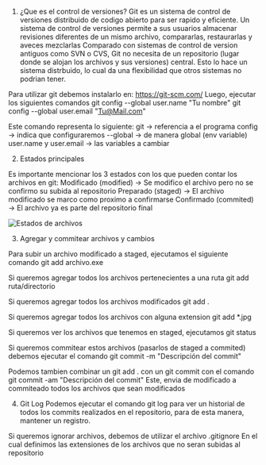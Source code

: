 1. ¿Que es el control de versiones?
Git es un sistema de control de versiones distribuido de codigo abierto para ser rapido y eficiente.
Un sistema de control de versiones permite a sus usuarios almacenar revisiones diferentes de un mismo archivo, compararlas, restaurarlas y aveces mezclarlas
Comparado con sistemas de control de version antiguos como SVN o CVS, Git no necesita de un repositorio (lugar donde se alojan los archivos y sus versiones) central. Esto lo hace un sistema distrbuido, lo cual da una flexibilidad que otros sistemas no podrian tener.

Para utilizar git debemos instalarlo en: https://git-scm.com/
Luego, ejecutar los siguientes comandos
git config --global user.name "Tu nombre"
git config --global user.email "Tu@Mail.com"

Este comando representa lo siguiente:
git -> referencia a el programa
config -> indica que configuraremos
--global -> de manera global (env variable)
user.name y user.email -> las variables a cambiar


2. Estados principales

Es importante mencionar los 3 estados con los que pueden contar los archivos en git:
Modificado (modified) -> Se modifico el archivo pero no se confirmo su subida al repositorio
Preparado (staged) -> El archivo modificado se marco como proximo a confirmarse
Confirmado (commited) -> El archivo ya es parte del repositorio final

![Estados de archivos](archivos.png)

3. Agregar y commitear archivos y cambios

Para subir un archivo modificado a staged, ejecutamos el siguiente comando
git add archivo.exe

Si queremos agregar todos los archivos pertenecientes a una ruta
git add ruta/directorio

Si queremos agregar todos los archivos modificados
git add .

Si queremos agregar todos los archivos con alguna extension
git add *.jpg


Si queremos ver los archivos que tenemos en staged, ejecutamos
git status

Si queremos commitear estos archivos (pasarlos de staged a commited) debemos ejecutar el comando
git commit -m "Descripción del commit"


Podemos tambien combinar un git add . con un git commit con el comando
git commit -am "Descripción del commit"
Este, envia de modificado a commiteado todos los archivos que sean modificados



4. Git Log
Podemos ejecutar el comando
git log
para ver un historial de todos los commits realizados en el repositorio, para de esta manera, mantener un registro.

Si queremos ignorar archivos, debemos de utilizar el archivo
.gitignore
En el cual definimos las extensiones de los archivos que no seran subidas al repositorio

